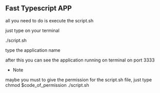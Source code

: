## Fast Typescript APP

all you need to do is execute the script.sh

just type on your terminal

./script.sh

type the application name

after this you can see the application running on terminal on port 3333

- Note

maybe you must to give the permission for the script.sh file, just type chmod $code_of_permission ./script.sh
